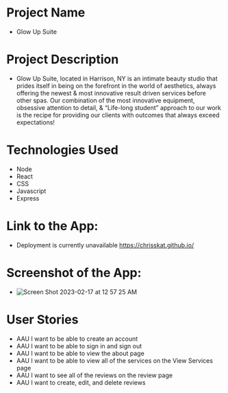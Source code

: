 # Project Name
- Glow Up Suite

# Project Description
- Glow Up Suite, located in Harrison, NY is an intimate beauty studio that prides itself in being on the forefront in the world of aesthetics, always offering the newest & most innovative result driven services before other spas. Our combination of the most innovative equipment, obsessive attention to detail, & “Life-long student” approach to our work is the recipe for providing our clients with outcomes that always exceed expectations!

# Technologies Used
- Node
- React
- CSS
- Javascript
- Express

# Link to the App:
- Deployment is currently unavailable https://chrisskat.github.io/

# Screenshot of the App: 
- ![Screen Shot 2023-02-17 at 12 57 25 AM](https://user-images.githubusercontent.com/117867407/219561368-fe86443b-5888-4645-b232-2349036c5136.png)

# User Stories
- AAU I want to be able to create an account
- AAU I want to be able to sign in and sign out
- AAU I want to be able to view the about page
- AAU I want to be able to view all of the services on the View Services page
- AAU I want to see all of the reviews on the review page
- AAU I want to create, edit, and delete reviews
